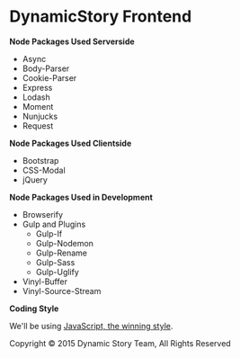 # DynamicStory Frontend

**Node Packages Used Serverside**

* Async
* Body-Parser
* Cookie-Parser
* Express
* Lodash
* Moment
* Nunjucks
* Request

**Node Packages Used Clientside**

* Bootstrap
* CSS-Modal
* jQuery

**Node Packages Used in Development**

* Browserify
* Gulp and Plugins
  * Gulp-If
  * Gulp-Nodemon
  * Gulp-Rename
  * Gulp-Sass
  * Gulp-Uglify
* Vinyl-Buffer
* Vinyl-Source-Stream

**Coding Style**

We'll be using [JavaScript, the winning style](https://github.com/dav-/js-winning-style).

Copyright © 2015 Dynamic Story Team, All Rights Reserved
